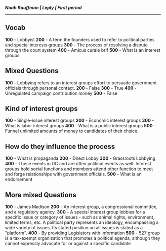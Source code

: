 ***Noah Kauffman | Leply | First period***

---
## Vocab
**100** - Lobbyist
**200** - A term the founders used to refer to political parties and special interests groups
**300** - The process of resolving a dispute through the court system
**400** - Amicus curaie brif
**500** - What is an interest groups
## Mixed Questions
**100** - Lobbying refers to an interest groups effort to persuade government officials through personal contact.
**200** - False
**300** - True
**400** - Unregulated campaign contribution money
**500** - False
## Kind of interest groups
**100** - Single-issue interest groups
**200** - Economic interest groups
**300** - What is labor interest groups
**400** - What is a public interest groups
**500** - Funnel unlimited amounts of money to candidates of their choice.
## How do they influence the process
**100** - What is propaganda
**200** - Direct Lobby
**300** - Grassroots Lobbying
**400** - These events in DC and are often political events as well. Interest groups hold social functions and members attend other function to meet and forge relationships with government officials.
**500** - What is an endorsement
## More mixed Questions
**100** - James Madison
**200** - An interest group, a congressional committee, and a regulatory agency.
**300** - A special interest group lobbies for a specific issue or category of issues - such as animal rights, environment,  limited terms, etc. A political party represents an ideology, encompassing a wide variety of issues. Its stated position on all issues is stated as a "platform".
**400** - By providing Legislators with information
**500** - 527 group is a tax-exempt organization that promotes a political agenda, although they cannot expressly advocate for or against a specific candidate
